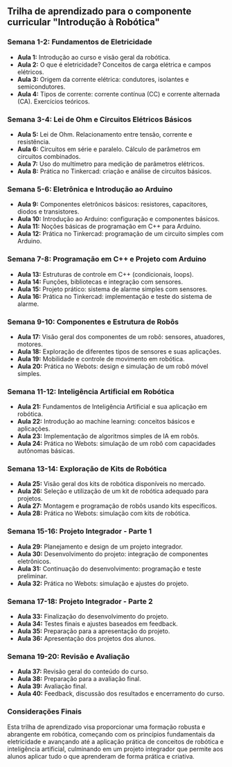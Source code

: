 ## Trilha de aprendizado para o componente curricular "Introdução à Robótica"

### Semana 1-2: Fundamentos de Eletricidade
- **Aula 1:** Introdução ao curso e visão geral da robótica.
- **Aula 2:** O que é eletricidade? Conceitos de carga elétrica e campos elétricos.
- **Aula 3:** Origem da corrente elétrica: condutores, isolantes e semicondutores.
- **Aula 4:** Tipos de corrente: corrente contínua (CC) e corrente alternada (CA). Exercícios teóricos.

### Semana 3-4: Lei de Ohm e Circuitos Elétricos Básicos
- **Aula 5:** Lei de Ohm. Relacionamento entre tensão, corrente e resistência.
- **Aula 6:** Circuitos em série e paralelo. Cálculo de parâmetros em circuitos combinados.
- **Aula 7:** Uso do multímetro para medição de parâmetros elétricos.
- **Aula 8:** Prática no Tinkercad: criação e análise de circuitos básicos.

### Semana 5-6: Eletrônica e Introdução ao Arduino
- **Aula 9:** Componentes eletrônicos básicos: resistores, capacitores, diodos e transistores.
- **Aula 10:** Introdução ao Arduino: configuração e componentes básicos.
- **Aula 11:** Noções básicas de programação em C++ para Arduino.
- **Aula 12:** Prática no Tinkercad: programação de um circuito simples com Arduino.

### Semana 7-8: Programação em C++ e Projeto com Arduino
- **Aula 13:** Estruturas de controle em C++ (condicionais, loops).
- **Aula 14:** Funções, bibliotecas e integração com sensores.
- **Aula 15:** Projeto prático: sistema de alarme simples com sensores.
- **Aula 16:** Prática no Tinkercad: implementação e teste do sistema de alarme.

### Semana 9-10: Componentes e Estrutura de Robôs
- **Aula 17:** Visão geral dos componentes de um robô: sensores, atuadores, motores.
- **Aula 18:** Exploração de diferentes tipos de sensores e suas aplicações.
- **Aula 19:** Mobilidade e controle de movimento em robótica.
- **Aula 20:** Prática no Webots: design e simulação de um robô móvel simples.

### Semana 11-12: Inteligência Artificial em Robótica
- **Aula 21:** Fundamentos de Inteligência Artificial e sua aplicação em robótica.
- **Aula 22:** Introdução ao machine learning: conceitos básicos e aplicações.
- **Aula 23:** Implementação de algoritmos simples de IA em robôs.
- **Aula 24:** Prática no Webots: simulação de um robô com capacidades autônomas básicas.

### Semana 13-14: Exploração de Kits de Robótica
- **Aula 25:** Visão geral dos kits de robótica disponíveis no mercado.
- **Aula 26:** Seleção e utilização de um kit de robótica adequado para projetos.
- **Aula 27:** Montagem e programação de robôs usando kits específicos.
- **Aula 28:** Prática no Webots: simulação com kits de robótica.

### Semana 15-16: Projeto Integrador - Parte 1
- **Aula 29:** Planejamento e design de um projeto integrador.
- **Aula 30:** Desenvolvimento do projeto: integração de componentes eletrônicos.
- **Aula 31:** Continuação do desenvolvimento: programação e teste preliminar.
- **Aula 32:** Prática no Webots: simulação e ajustes do projeto.

### Semana 17-18: Projeto Integrador - Parte 2
- **Aula 33:** Finalização do desenvolvimento do projeto.
- **Aula 34:** Testes finais e ajustes baseados em feedback.
- **Aula 35:** Preparação para a apresentação do projeto.
- **Aula 36:** Apresentação dos projetos dos alunos.

### Semana 19-20: Revisão e Avaliação
- **Aula 37:** Revisão geral do conteúdo do curso.
- **Aula 38:** Preparação para a avaliação final.
- **Aula 39:** Avaliação final.
- **Aula 40:** Feedback, discussão dos resultados e encerramento do curso.

### Considerações Finais

Esta trilha de aprendizado visa proporcionar uma formação robusta e abrangente em robótica, começando com os princípios fundamentais da eletricidade e avançando até a aplicação prática de conceitos de robótica e inteligência artificial, culminando em um projeto integrador que permite aos alunos aplicar tudo o que aprenderam de forma prática e criativa.